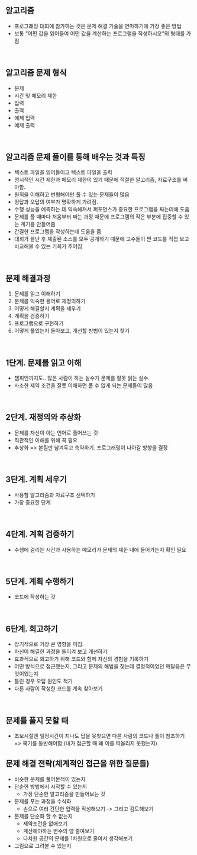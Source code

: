 알고리즘
-
* 프로그래밍 대회에 참가하는 것은 문제 해결 기술을 연마하기에 가장 좋은 방법
* 보통 "어떤 값을 읽어들여 어떤 값을 계산하는 프로그램을 작성하시오"의 형태를 가짐

<br/>

알고리즘 문제 형식
-
* 문제
* 시간 및 메모리 제한
* 입력
* 출력
* 에제 입력
* 예제 출력

<br/>

알고리즘 문제 풀이를 통해 배우는 것과 특징
-
* 텍스트 파일을 읽어들이고 텍스트 파일을 출력
* 명시적인 시간 제한과 메모리 제한이 있기 때문에 적절한 알고리즘, 자료구조를 써야함. 
* 원칙을 이해하고 변형해야만 풀 수 있는 문제들이 많음
* 정답과 오답의 여부가 명확하게 가려짐. 
* 수행 성능을 예측하는 데 익숙해져서 퍼포먼스가 중요한 프로그램을 짜는데에 도움
* 문제를 풀 때마다 처음부터 짜는 과정 때문에 프로그램의 작은 부분에 집중할 수 있는 계기를 만들어줌
* 간결한 프로그램을 작성하는데 도움을 줌 
* 대회가 끝난 후 제출된 소스를 모두 공개하기 때문에 고수들이 짠 코드를 직접 보고 비교해볼 수 있는 기회가 주어짐

<br/>


문제 해결과정
-
1. 문제를 읽고 이해하기
2. 문제를 익숙한 용어로 재정의하기 
3. 어떻게 해결할지 계획을 세우기
4. 계획을 검증하기
5. 프로그램으로 구현하기
6. 어떻게 풀었는지 돌아보고, 개선할 방법이 있는지 찾기 


<br/>

1단계. 문제를 읽고 이해
-
* 챔피언까지도.. 많은 사람이 하는 실수가 문제를 잘못 읽는 실수. 
* 사소한 제약 조건을 잘못 이해하면 풀 수 없게 되는 문제들이 많음

<br/>

2단계. 재정의와 추상화
-
* 문제를 자신이 아는 언어로 풀어쓰는 것
* 직관적인 이해를 위해 꼭 필요
* 추상화 => 본질만 남겨두고 축약하기. 프로그래밍이 나아갈 방향을 결정 

<br/>

3단계. 계획 세우기
-
* 사용할 알고리즘과 자료구조 선택하기
* 가장 중요한 단계

<br/>

4단계. 계획 검증하기
-
* 수행에 걸리는 시간과 사용하는 메모리가 문제의 제한 내에 들어가는지 확인 필요

<br/>

5단계. 계획 수행하기
-
* 코드에 작성하는 것

<br/>

6단계. 회고하기
-
* 장기적으로 가장 큰 영향을 미침.
* 자신이 해결한 과정을 돌이켜 보고 개선하기 
* 효과적으로 회고하기 위해 코드와 함께 자신의 경험을 기록하기
* 어떤 방식으로 접근했는지, 그리고 문제의 해법을 찾는데 결정적이었던 깨달음은 무엇이었는지
* 틀린 경우 오답 원인도 적기
* 다른 사람이 작성한 코드를 계속 찾아보기

<br/>

문제를 풀지 못할 때
-
* 초보시절엔 일정시간이 지나도 답을 못찾으면 다른 사람의 코드나 풀이 참조하기 => 복기를 동반해야함 (내가 접근할 때 왜 이를 떠올리지 못했는지)


문제 해결 전략(체계적인 접근을 위한 질문들)
-

* 비슷한 문제를 풀어본적이 있는지
* 단순한 방법에서 시작할 수 있는지
    - 가장 단순한 알고리즘을 만들어보는 것 
* 문제를 푸는 과정을 수식화 
    - 손으로 여러 간단한 입력을 작성해보기 -> 그리고 검토해보기
* 문제를 단순화 할 수 없는지
    - 제약조건을 없애보기
    - 계산해야하는 변수의 양 줄여보기
    - 다차원 공간의 문제를 1차원으로 줄여서 생각해보기
* 그림으로 그려볼 수 있는지


 